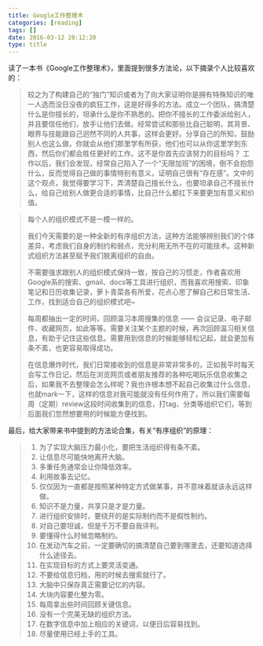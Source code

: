 ```yaml
---
title: Google工作整理术
categories: [reading]
tags: []
date: 2016-03-12 20:12:20
type: title
---
```


读了一本书《Google工作整理术》，里面提到很多方法论，以下摘录个人比较喜欢的：

> 较之为了构建自己的“独门”知识或者为了向大家证明你是拥有特殊知识的唯一人选而没日没夜的疯狂工作，这是好得多的方法。成立一个团队，搞清楚什么是你擅长的，坦承什么是你不熟悉的。把你不擅长的工作委派给别人，并且要信任他们，放手让他们去做。经常尝试和那些比自己聪明，其背景、眼界与技能跟自己迥然不同的人共事，这样会更好。分享自己的所知，鼓励别人也这么做，你就会从他们那里学有所获，他们也可以从你这里学到东西，然后你们都会胜任更好的工作。这不是你首先应该努力的目标吗？
工作以后，我们会发现，经常自己陷入了一个“无限加班”的困境，倒不会抱怨什么，反而觉得自己做的事情特别有意义，证明自己很有“存在感”。文中的这个观点，我觉得要学习下，弄清楚自己擅长什么，也要坦承自己不擅长什么，给自己给别人做更合适的事情，比自己什么都扛下来要更加有意义和价值。

> 每个人的组织模式不是一模一样的。
>   
> 我们今天需要的是一种全新的有序组织方法，这种方法能够辨别我们的个体差异，考虑我们自身的制约和弱点，充分利用无所不在的可能技术。这种新式组织方法甚至赋予我们脱离组织的自由。
>   
> 不需要强求跟别人的组织模式保持一致，按自己的习惯走，作者喜欢用Google系的搜索、gmail、docs等工具进行组织，而我喜欢用搜索、印象笔记和日历收集记录，萝卜青菜各有所爱，花点心思了解自己和日常生活、工作，找到适合自己的组织模式吧~
>   
> 每周都抽出一定的时间，回顾温习本周搜集的信息 —— 会议记录、电子邮件、收藏网页，如此等等。需要关注某个主题的时候，再次回顾温习相关信息，有助于记住这些信息。需要用到信息的时候能够轻松记起，就会更加有条不紊，也更容易取得成功。
>   
> 在信息爆炸时代，我们日常接收到的信息是非常非常多的，正如我平时每天会写工作日记，然后在浏览网页或者朋友推荐的各种吃喝玩乐信息收集之后，如果我不去整理会怎么样呢？我也许根本想不起自己收集过什么信息，也就mark一下，这样的信息对我可能就没有任何作用了，所以我们需要每周（定期）review这段时间收集到的信息，打tag、分类等组织它们，等到后面我们忽然想要用的时候能方便找到。

最后，给大家带来书中提到的方法论合集，有关“有序组织”的原理：
  
> 1.  为了实现大脑压力最小化，要把生活组织得有条不紊。
> 2.  让信息尽可能快地离开大脑。
> 3.  多重任务通常会让你降低效率。
> 4.  利用故事去记忆。
> 5.  仅仅因为一直都是按照某种特定方式做某事，并不意味着就该永远这样做。
> 6.  知识不是力量，共享只是才是力量。
> 7.  进行组织安排时，要绕开的是实际制约而不是假性制约。
> 8.  对自己要坦诚，但是千万不要自我评判。
> 9.  要懂得什么时候忽略制约。
> 10.  在发动汽车之前，一定要确切的搞清楚自己要到哪里去，还要知道选择什么途径去。
> 11.  在实现目标的方式上要灵活变通。
> 12.  不要给信息归档，用的时候去搜索就行了。
> 13.  大脑中只保存真正需要记忆的内容。
> 14.  大块内容要化整为零。
> 15.  每周拿出些时间回顾关键信息。
> 16.  没有一个完美无缺的组织方法。
> 17.  在数字信息中加上相应的关键词，以便日后容易找到。
> 18.  尽量使用已经上手的工具。
